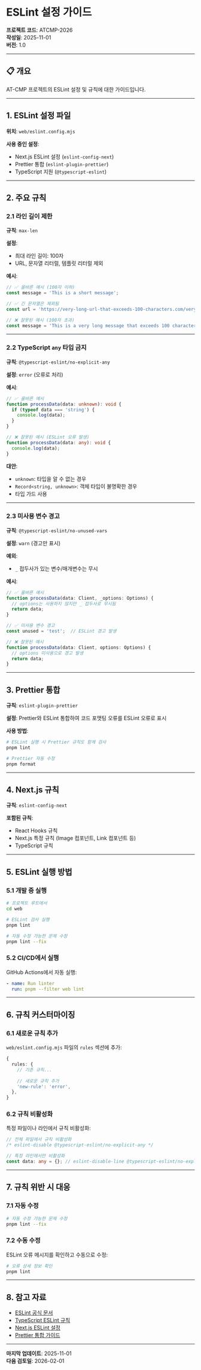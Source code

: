 # ESLint 설정 가이드

**프로젝트 코드**: ATCMP-2026  
**작성일**: 2025-11-01  
**버전**: 1.0

---

## 📋 개요

AT-CMP 프로젝트의 ESLint 설정 및 규칙에 대한 가이드입니다.

---

## 1. ESLint 설정 파일

**위치**: `web/eslint.config.mjs`

**사용 중인 설정**:
- Next.js ESLint 설정 (`eslint-config-next`)
- Prettier 통합 (`eslint-plugin-prettier`)
- TypeScript 지원 (`@typescript-eslint`)

---

## 2. 주요 규칙

### 2.1 라인 길이 제한

**규칙**: `max-len`

**설정**:
- 최대 라인 길이: 100자
- URL, 문자열 리터럴, 템플릿 리터럴 제외

**예시**:
```typescript
// ✅ 올바른 예시 (100자 이하)
const message = 'This is a short message';

// ✅ 긴 문자열은 제외됨
const url = 'https://very-long-url-that-exceeds-100-characters.com/very-long-path/very-long-resource';

// ❌ 잘못된 예시 (100자 초과)
const message = 'This is a very long message that exceeds 100 characters and should be split into multiple lines';
```

---

### 2.2 TypeScript `any` 타입 금지

**규칙**: `@typescript-eslint/no-explicit-any`

**설정**: `error` (오류로 처리)

**예시**:
```typescript
// ✅ 올바른 예시
function processData(data: unknown): void {
  if (typeof data === 'string') {
    console.log(data);
  }
}

// ❌ 잘못된 예시 (ESLint 오류 발생)
function processData(data: any): void {
  console.log(data);
}
```

**대안**:
- `unknown`: 타입을 알 수 없는 경우
- `Record<string, unknown>`: 객체 타입이 불명확한 경우
- 타입 가드 사용

---

### 2.3 미사용 변수 경고

**규칙**: `@typescript-eslint/no-unused-vars`

**설정**: `warn` (경고만 표시)

**예외**:
- `_` 접두사가 있는 변수/매개변수는 무시

**예시**:
```typescript
// ✅ 올바른 예시
function processData(data: Client, _options: Options) {
  // options는 사용하지 않지만 _ 접두사로 무시됨
  return data;
}

// ✅ 미사용 변수 경고
const unused = 'test';  // ESLint 경고 발생

// ❌ 잘못된 예시
function processData(data: Client, options: Options) {
  // options 미사용으로 경고 발생
  return data;
}
```

---

## 3. Prettier 통합

**규칙**: `eslint-plugin-prettier`

**설정**: Prettier와 ESLint 통합하여 코드 포맷팅 오류를 ESLint 오류로 표시

**사용 방법**:
```bash
# ESLint 실행 시 Prettier 규칙도 함께 검사
pnpm lint

# Prettier 자동 수정
pnpm format
```

---

## 4. Next.js 규칙

**규칙**: `eslint-config-next`

**포함된 규칙**:
- React Hooks 규칙
- Next.js 특정 규칙 (Image 컴포넌트, Link 컴포넌트 등)
- TypeScript 규칙

---

## 5. ESLint 실행 방법

### 5.1 개발 중 실행

```bash
# 프로젝트 루트에서
cd web

# ESLint 검사 실행
pnpm lint

# 자동 수정 가능한 문제 수정
pnpm lint --fix
```

### 5.2 CI/CD에서 실행

GitHub Actions에서 자동 실행:
```yaml
- name: Run linter
  run: pnpm --filter web lint
```

---

## 6. 규칙 커스터마이징

### 6.1 새로운 규칙 추가

`web/eslint.config.mjs` 파일의 `rules` 섹션에 추가:

```typescript
{
  rules: {
    // 기존 규칙...
    
    // 새로운 규칙 추가
    'new-rule': 'error',
  },
}
```

### 6.2 규칙 비활성화

특정 파일이나 라인에서 규칙 비활성화:

```typescript
// 전체 파일에서 규칙 비활성화
/* eslint-disable @typescript-eslint/no-explicit-any */

// 특정 라인에서만 비활성화
const data: any = {}; // eslint-disable-line @typescript-eslint/no-explicit-any
```

---

## 7. 규칙 위반 시 대응

### 7.1 자동 수정

```bash
# 자동 수정 가능한 문제 수정
pnpm lint --fix
```

### 7.2 수동 수정

ESLint 오류 메시지를 확인하고 수동으로 수정:

```bash
# 오류 상세 정보 확인
pnpm lint
```

---

## 8. 참고 자료

- [ESLint 공식 문서](https://eslint.org/docs/latest/)
- [TypeScript ESLint 규칙](https://typescript-eslint.io/rules/)
- [Next.js ESLint 설정](https://nextjs.org/docs/app/building-your-application/configuring/eslint)
- [Prettier 통합 가이드](https://github.com/prettier/eslint-plugin-prettier)

---

**마지막 업데이트**: 2025-11-01  
**다음 검토일**: 2026-02-01

